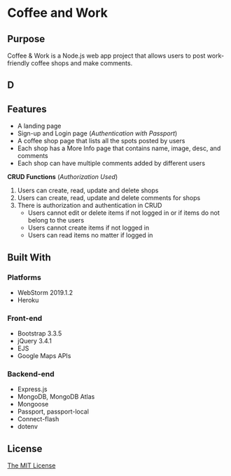 # Coffee and Work
## Purpose
Coffee & Work is a Node.js web app project that allows users to post work-friendly coffee shops and make comments.


## D

## Features
* A landing page
* Sign-up and Login page (_Authentication with Passport_)
* A coffee shop page that lists all the spots posted by users
* Each shop has a More Info page that contains name, image, desc, and comments
* Each shop can have multiple comments added by different users


**CRUD Functions** 
(_Authorization Used_)
1. Users can create, read, update and delete shops
2. Users can create, read, update and delete comments for shops
3. There is authorization and authentication in CRUD
    - Users cannot edit or delete items if not logged in or if items do not belong to the users
    - Users cannot create items if not logged in 
    - Users can read items no matter if logged in

## Built With
### Platforms
* WebStorm 2019.1.2
* Heroku

### Front-end
* Bootstrap 3.3.5
* jQuery 3.4.1
* EJS
* Google Maps APIs

### Backend-end
* Express.js
* MongoDB, MongoDB Atlas
* Mongoose
* Passport, passport-local
* Connect-flash
* dotenv



## License
[The MIT License](LICENSE.txt)